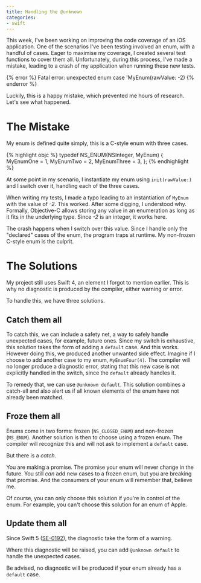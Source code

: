 ```yaml
---
title: Handling the @unknown
categories:
- swift
---
```


This week, I've been working on improving the code coverage of an iOS application.
One of the scenarios I've been testing involved an enum, with a handful of cases.
Eager to maximise my coverage, I created several test functions to cover them all.
Unfortunately, during this process, I've made a mistake, leading to a crash of my application when running these new tests.

{% error %}
Fatal error: unexpected enum case 'MyEnum(rawValue: -2)
{% enderror %}

Luckily, this is a happy mistake, which prevented me hours of research.
Let's see what happened.

# The Mistake

My enum is defined quite simply, this is a C-style enum with three cases.

{% highlight objc %}
typedef NS_ENUM(NSInteger, MyEnum) {
 MyEnumOne = 1,
 MyEnumTwo = 2,
 MyEnumThree = 3,
};
{% endhighlight %}

At some point in my scenario, I instantiate my enum using `init(rawValue:)` and I switch over it, handling each of the three cases.

When writing my tests, I made a typo leading to an instantiation of `MyEnum` with the value of *-2*. This worked.
After some digging, I understood why. Formally, Objective-C allows storing any value in an enumeration as long as it fits in the underlying type. Since *-2* is an integer, it works here.

The crash happens when I switch over this value. Since I handle only the "declared" cases of the enum, the program traps at runtime. My non-frozen C-style enum is the culprit.

# The Solutions

My project still uses Swift 4, an element I forgot to mention earlier.
This is why no diagnostic is produced by the compiler, either warning or error.

To handle this, we have three solutions.

## Catch them all

To catch this, we can include a safety net, a way to safely handle unexpected cases, for example, future ones.
Since my switch is exhaustive, this solution takes the form of adding a `default` case. And this works.
However doing this, we produced another unwanted side effect. Imagine if I choose to add another case to my enum, `MyEnumFour(4)`. The compiler will no longer produce a diagnostic error, stating that this new case is not explicitly handled in the switch, since the `default` already handles it.

To remedy that, we can use `@unknown default`. This solution combines a catch-all and also alert us if all known elements of the enum have not already been matched.

## Froze them all

Enums come in two forms: frozen (`NS_CLOSED_ENUM`) and non-frozen (`NS_ENUM`).
Another solution is then to choose using a frozen enum. The compiler will recognize this and will not ask to implement a `default` case.

But there is a _catch_. 

You are making a promise. The promise your enum will never change in the future.
You still _can_ add new cases to a frozen enum, but you are breaking that promise.
And the consumers of your enum will remember that, believe me.

Of course, you can only choose this solution if you're in control of the enum.
For example, you can't choose this solution for an enum of Apple.

## Update them all

Since Swift 5 ([SE-0192](https://github.com/apple/swift-evolution/blob/master/proposals/0192-non-exhaustive-enums.md)), the diagnostic take the form of a warning.

Where this diagnostic will be raised, you can add `@unknown default` to handle the unexpected cases.

Be advised, no diagnostic will be produced if your enum already has a `default` case.